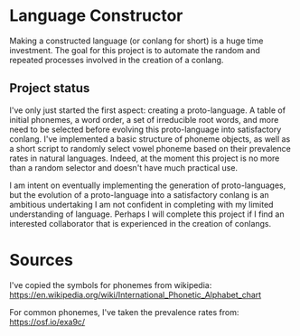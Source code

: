 # Language Constructor
Making a constructed language (or conlang for short) is a huge time investment. The goal for this project is to automate the random and repeated processes involved in the creation of a conlang.

## Project status
I've only just started the first aspect: creating a proto-language. A table of initial phonemes, a word order, a set of irreducible root words, and more need to be selected before evolving this proto-language into satisfactory conlang. I've implemented a basic structure of phoneme objects, as well as a short script to randomly select vowel phoneme based on their prevalence rates in natural languages. Indeed, at the moment this project is no more than a random selector and doesn't have much practical use.

I am intent on eventually implementing the generation of proto-languages, but the evolution of a proto-language into a satisfactory conlang is an ambitious undertaking I am not confident in completing with my limited understanding of language. Perhaps I will complete this project if I find an interested collaborator that is experienced in the creation of conlangs.

# Sources
I've copied the symbols for phonemes from wikipedia: https://en.wikipedia.org/wiki/International_Phonetic_Alphabet_chart

For common phonemes, I've taken the prevalence rates from: https://osf.io/exa9c/
